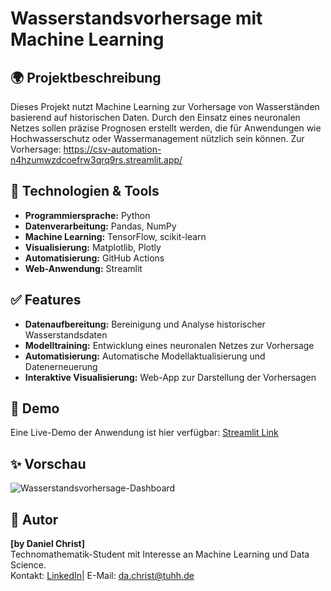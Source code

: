 # Wasserstandsvorhersage mit Machine Learning

## 🌍 Projektbeschreibung
Dieses Projekt nutzt Machine Learning zur Vorhersage von Wasserständen basierend auf historischen Daten. 
Durch den Einsatz eines neuronalen Netzes sollen präzise Prognosen erstellt werden, die für Anwendungen wie Hochwasserschutz oder Wassermanagement nützlich sein können.
Zur Vorhersage: https://csv-automation-n4hzumwzdcoefrw3qrq9rs.streamlit.app/

## 🤖 Technologien & Tools
- **Programmiersprache:** Python
- **Datenverarbeitung:** Pandas, NumPy
- **Machine Learning:** TensorFlow, scikit-learn
- **Visualisierung:** Matplotlib, Plotly
- **Automatisierung:** GitHub Actions
- **Web-Anwendung:** Streamlit

## ✅ Features
- **Datenaufbereitung:** Bereinigung und Analyse historischer Wasserstandsdaten
- **Modelltraining:** Entwicklung eines neuronalen Netzes zur Vorhersage
- **Automatisierung:** Automatische Modellaktualisierung und Datenerneuerung
- **Interaktive Visualisierung:** Web-App zur Darstellung der Vorhersagen


## 🎉 Demo
Eine Live-Demo der Anwendung ist hier verfügbar: [Streamlit Link]([https://dein-link.com](https://csv-automation-n4hzumwzdcoefrw3qrq9rs.streamlit.app/))

## ✨ Vorschau
![Wasserstandsvorhersage-Dashboard](https://csv-automation-n4hzumwzdcoefrw3qrq9rs.streamlit.app/)

## 👥 Autor
**[by Daniel Christ]**  
Technomathematik-Student mit Interesse an Machine Learning und Data Science.  
Kontakt: [LinkedIn]([(https://www.linkedin.com/in/daniel-christ-397555290/)])| E-Mail: da.christ@tuhh.de
